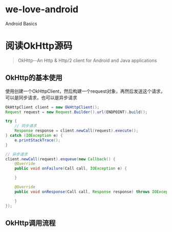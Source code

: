 # we-love-android
Android Basics
# 阅读OkHttp源码
> OkHttp--An Http & Http/2 client for Android and Java applications
## OkHttp的基本使用
使用创建一个OkHttpClient，然后构建一个request对象，再然后发送这个请求，可以是同步请求，也可以是异步请求
```Java
OkHttpClient client = new OkHttpClient();
Request request = new Request.Builder().url(ENDPOINT).build();

try {
    // 同步请求
    Response response = client.newCall(request).execute();
} catch (IOException e) {
    e.printStackTrace();
}

// 异步请求
client.newCall(request).enqueue(new Callback() {
    @Override
    public void onFailure(Call call, IOException e) {

    }

    @Override
    public void onResponse(Call call, Response response) throws IOException {

    }
});
```
## OkHttp调用流程
